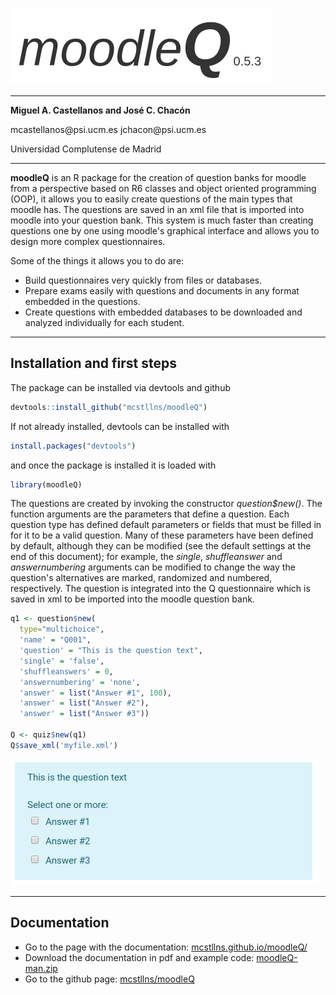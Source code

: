 
![](./docs/images/logo.png)

***
__Miguel A. Castellanos and José C. Chacón__

mcastellanos\@psi.ucm.es
jchacon\@psi.ucm.es


Universidad Complutense de Madrid

***

__moodleQ__ is an R package for the creation of question banks for moodle from a perspective based on R6 classes and object oriented programming (OOP), it allows you to easily create questions of the main types that moodle has. The questions are saved in an xml file that is imported into moodle into your question bank. This system is much faster than creating questions one by one using moodle's graphical interface and allows you to design more complex questionnaires.

Some of the things it allows you to do are:

* Build questionnaires very quickly from files or databases.
* Prepare exams easily with questions and documents in any format embedded in the questions.
* Create questions with embedded databases to be downloaded and analyzed individually for each student.

***

## Installation and first steps

The package can be installed via devtools and github

```R
devtools::install_github("mcstllns/moodleQ")
```

If not already installed, devtools can be installed with

```R
install.packages("devtools")
```

and once the package is installed it is loaded with

```R
library(moodleQ)
```

The questions are created by invoking the constructor _question$new()_. The function arguments are the parameters that define a question. Each question type has defined default parameters or fields that must be filled in for it to be a valid question. Many of these parameters have been defined by default, although they can be modified (see the default settings at the end of this document); for example, the _single_, _shuffleanswer_ and _answernumbering_ arguments can be modified to change the way the question's alternatives are marked, randomized and numbered, respectively. The question is integrated into the Q questionnaire which is saved in xml to be imported into the moodle question bank.


```R
q1 <- question$new(
  type="multichoice",
  'name' = "Q001",
  'question' = "This is the question text",
  'single' = 'false',
  'shuffleanswers' = 0,
  'answernumbering' = 'none',
  'answer' = list("Answer #1", 100),
  'answer' = list("Answer #2"),
  'answer' = list("Answer #3"))

Q <- quiz$new(q1)
Q$save_xml('myfile.xml')
```


![](./docs/images/02.png)

***

## Documentation

* Go to the page with the documentation: [mcstllns.github.io/moodleQ/](https://mcstllns.github.io/moodleQ/)
* Download the documentation in pdf and example code: [moodleQ-man.zip](./docs/moodleQ-man.zip)
* Go to the github page: [mcstllns/moodleQ](https://github.com/mcstllns/moodleQ)




